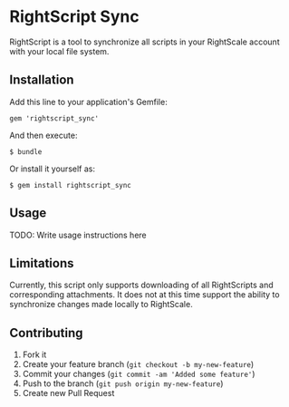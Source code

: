 # RightScript Sync

RightScript is a tool to synchronize all scripts in your RightScale account with your local file system. 

## Installation

Add this line to your application's Gemfile:

    gem 'rightscript_sync'

And then execute:

    $ bundle

Or install it yourself as:

    $ gem install rightscript_sync

## Usage

TODO: Write usage instructions here

## Limitations

Currently, this script only supports downloading of all RightScripts and corresponding attachments. It does not at this time support the ability to synchronize changes made locally to RightScale.

## Contributing

1. Fork it
2. Create your feature branch (`git checkout -b my-new-feature`)
3. Commit your changes (`git commit -am 'Added some feature'`)
4. Push to the branch (`git push origin my-new-feature`)
5. Create new Pull Request
